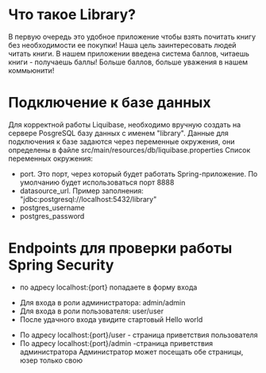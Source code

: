 # Что такое Library?

В первую очередь это удобное приложение чтобы взять почитать книгу без необходимости ее покупки! 
Наша цель заинтересовать людей читать книги.
В нашем приложении введена система баллов, читаешь книги - получаешь баллы! Больше баллов, больше уважения в нашем коммьюнити!


# Подключение к базе данных
Для корректной работы Liquibase, необходимо вручную создать на сервере PosgreSQL базу данных с именем "library".
Данные для подключения к базе задаются через переменные окружения, они определены в файле src/main/resources/db/liquibase.properties
Список переменных окружения:
- port. Это порт, через который будет работать Spring-приложение. По умолчанию будет использоваться порт 8888
- datasource_url. Пример заполнения: "jdbc:postgresql://localhost:5432/library"
- postgres_username
- postgres_password

# Endpoints для проверки работы Spring Security
* по адресу localhost:{port} попадаете в форму входа

- Для входа в роли администратора: admin/admin
- Для входа в роли пользователя: user/user
- После удачного входа увидите стартовый Hello world

* По адресу localhost:{port}/user - страница приветствия пользователя
* По адресу localhost:{port}/admin -страница приветствия администратора
Администратор может посещать обе страницы, юзер только свою


